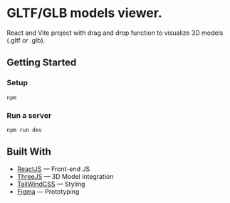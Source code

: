 # GLTF/GLB models viewer.

React and Vite project with drag and drop function to visualize 3D models (.gltf or .glb).

## Getting Started
### Setup
```
npm
```

### Run a server
```
npm run dev
```

## Built With
- [ReactJS]() — Front-end JS
- [ThreeJS]() — 3D Model integration
- [TailWindCSS](https://tailwindcss.com/) — Styling
- [Figma](https://www.figma.com) — Prototyping

